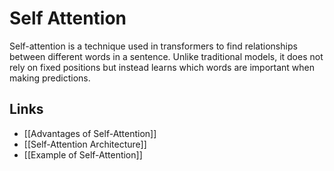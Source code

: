 # Self Attention
Self-attention is a technique used in transformers to find relationships between different words in a sentence. Unlike traditional models, it does not rely on fixed positions but instead learns which words are important when making predictions.

## Links
- [[Advantages of Self-Attention]]
- [[Self-Attention Architecture]]
- [[Example of Self-Attention]]
